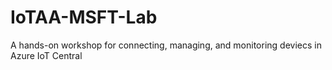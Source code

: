 # IoTAA-MSFT-Lab
A hands-on workshop for connecting, managing, and monitoring deviecs in Azure IoT Central

